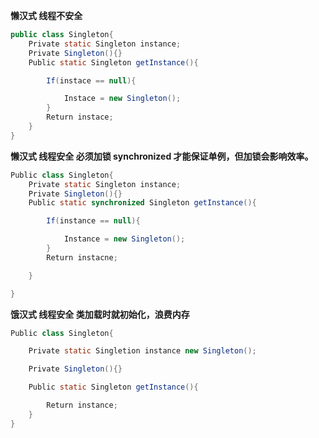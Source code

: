 





**懒汉式 线程不安全**

```java
public class Singleton{
    Private static Singleton instance;
    Private Singleton(){}
    Public static Singleton getInstance(){

        If(instace == null){

            Instace = new Singleton();
        }
        Return instace;
    }
}
```

 

**懒汉式  线程安全 必须加锁 synchronized 才能保证单例，但加锁会影响效率。**

```java
Public class Singleton{
    Private static Singleton instance;
    Private Singleton(){}
    Public static synchronized Singleton getInstance(){

        If(instance == null){

            Instance = new Singleton();
        }
        Return instacne;

    }

}

```

**饿汉式  线程安全 类加载时就初始化，浪费内存**

```java
Public class Singleton{

    Private static Singletion instance new Singleton();

    Private Singleton(){}

    Public static Singleton getInstance(){

        Return instance;
    }
}

```

